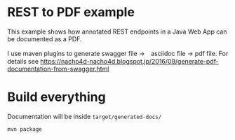 # REST to PDF example

This example shows how annotated REST endpoints in a Java Web App can be documented as a PDF.

I use maven plugins to generate swagger file →　asciidoc file → pdf file. For details see https://nacho4d-nacho4d.blogspot.jp/2016/09/generate-pdf-documentation-from-swagger.html

# Build everything

Documentation will be inside `target/generated-docs/`

```bash
mvn package
```
